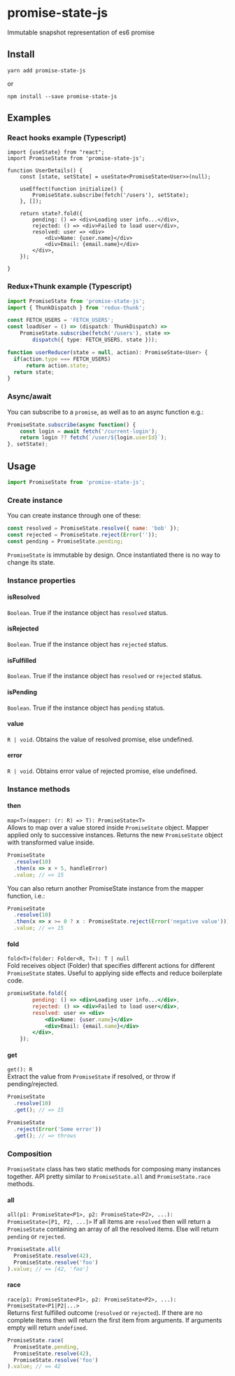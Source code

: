 # promise-state-js
Immutable snapshot representation of es6 promise
 
## Install
`yarn add promise-state-js`

or

`npm install --save promise-state-js`

## Examples
### React hooks example (Typescript)
```tsx
import {useState} from "react";
import PromiseState from 'promise-state-js';

function UserDetails() {
    const [state, setState] = useState<PromiseState<User>>(null);
    
    useEffect(function initialize() {
        PromiseState.subscribe(fetch('/users'), setState);       
    }, []);
    
    return state?.fold({
        pending: () => <div>Loading user info...</div>,
        rejected: () => <div>Failed to load user</div>,
        resolved: user => <div>
            <div>Name: {user.name}</div>
            <div>Email: {email.name}</div>
        </div>, 
    });

}
```

### Redux+Thunk example (Typescript)
```ts
import PromiseState from 'promise-state-js';
import { ThunkDispatch } from 'redux-thunk';

const FETCH_USERS = 'FETCH_USERS';
const loadUser = () => (dispatch: ThunkDispatch) =>
    PromiseState.subscribe(fetch('/users'), state =>
        dispatch({ type: FETCH_USERS, state }));

function userReducer(state = null, action): PromiseState<User> {
  if(action.type === FETCH_USERS)
      return action.state;
  return state;
}
```

### Async/await
You can subscribe to a `promise`, as well as to an async function e.g.:
```javascript
PromiseState.subscribe(async function() {
    const login = await fetch('/current-login');
    return login ?? fetch(`/user/${login.userId}`);
}, setState);
```

## Usage
```javascript
import PromiseState from 'promise-state-js';
```

### Create instance
You can create instance through one of these:
```javascript
const resolved = PromiseState.resolve({ name: 'bob' });
const rejected = PromiseState.reject(Error(''));
const pending = PromiseState.pending;
```

`PromiseState` is immutable by design. Once instantiated there is no way to change its state.

### Instance properties

#### isResolved
`Boolean`. True if the instance object has `resolved` status.

#### isRejected
`Boolean`. True if the instance object has `rejected` status.

#### isFulfilled
`Boolean`. True if the instance object has `resolved` or `rejected` status.

#### isPending
`Boolean`. True if the instance object has `pending` status.

#### value
`R | void`. Obtains the value of resolved promise, else undefined.

#### error
`R | void`. Obtains error value of rejected promise, else undefined.


### Instance methods

#### then
`map<T>(mapper: (r: R) => T): PromiseState<T>`  
Allows to map over a value stored inside `PromiseState` object. Mapper applied only to successive instances.
Returns the new `PromiseState` object with transformed value inside.

```javascript
PromiseState
  .resolve(10)
  .then(x => x + 5, handleError)
  .value; // => 15
```

You can also return another PromiseState instance from the mapper function, i.e.:
```javascript
PromiseState
  .resolve(10)
  .then(x => x >= 0 ? x : PromiseState.reject(Error('negative value')))
  .value; // => 15
```

 #### fold
`fold<T>(folder: Folder<R, T>): T | null`  
Fold receives object (Folder) that specifies different actions for different `PromiseState` states.
Useful to applying side effects and reduce boilerplate code.

```jsx
promiseState.fold({
        pending: () => <div>Loading user info...</div>,
        rejected: () => <div>Failed to load user</div>,
        resolved: user => <div>
            <div>Name: {user.name}</div>
            <div>Email: {email.name}</div>
        </div>, 
    });
```

#### get
`get(): R`  
Extract the value from `PromiseState` if resolved, or throw if pending/rejected.

```javascript
PromiseState
  .resolve(10)
  .get(); // => 15

PromiseState
  .reject(Error('Some error'))
  .get(); // => throws
```


### Composition
`PromiseState` class has two static methods for composing many instances together.
API pretty similar to `PromiseState.all` and `PromiseState.race` methods.


#### all
`all(p1: PromiseState<P1>, p2: PromiseState<P2>, ...): PromiseState<[P1, P2, ...]>`
If all items are `resolved` then will return a `PromiseState` containing an array of all the resolved items.
Else will return `pending` or `rejected`.

```javascript
PromiseState.all(
  PromiseState.resolve(42),
  PromiseState.resolve('foo')
).value; // == [42, 'foo']
```

#### race
`race(p1: PromiseState<P1>, p2: PromiseState<P2>, ...): PromiseState<P1|P2|...>`  
Returns first fulfilled outcome (`resolved` or `rejected`).
If there are no complete items then will return the first item from arguments.
If arguments empty will return `undefined`.

```javascript
PromiseState.race(
  PromiseState.pending,
  PromiseState.resolve(42),
  PromiseState.resolve('foo')
).value; // == 42
```